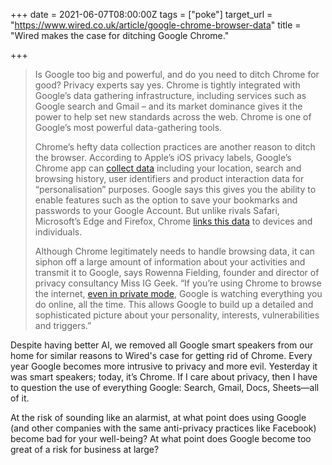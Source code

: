+++
date = 2021-06-07T08:00:00Z
tags = ["poke"]
target_url = "https://www.wired.co.uk/article/google-chrome-browser-data"
title = "Wired makes the case for ditching Google Chrome."

+++
> Is Google too big and powerful, and do you need to ditch Chrome for good? Privacy experts say yes. Chrome is tightly integrated with Google’s data gathering infrastructure, including services such as Google search and Gmail – and its market dominance gives it the power to help set new standards across the web. Chrome is one of Google’s most powerful data-gathering tools.
>
> Chrome’s hefty data collection practices are another reason to ditch the browser. According to Apple’s iOS privacy labels, Google’s Chrome app can [collect data](https://www.wired.co.uk/article/google-app-gmail-chrome-data) including your location, search and browsing history, user identifiers and product interaction data for “personalisation” purposes. Google says this gives you the ability to enable features such as the option to save your bookmarks and passwords to your Google Account. But unlike rivals Safari, Microsoft’s Edge and Firefox, Chrome [links this data](https://www.forbes.com/sites/zakdoffman/2021/03/20/stop-using-google-chrome-on-apple-iphone-12-pro-max-ipad-and-macbook-pro/?sh=6fcd69ad4d08) to devices and individuals.
>
> Although Chrome legitimately needs to handle browsing data, it can siphon off a large amount of information about your activities and transmit it to Google, says Rowenna Fielding, founder and director of privacy consultancy Miss IG Geek. “If you’re using Chrome to browse the internet, [even in private mode](https://www.businessinsider.com/google-lawsuit-incognito-mode-user-data-privacy-can-continue-judge?utm_source=feedburner&utm_medium=feed&utm_campaign=Feed%3A+businessinsider%2Fwarroom+%28War+Room%29&r=US&IR=T), Google is watching everything you do online, all the time. This allows Google to build up a detailed and sophisticated picture about your personality, interests, vulnerabilities and triggers.”

Despite having better AI, we removed all Google smart speakers from our home for similar reasons to Wired's case for getting rid of Chrome. Every year Google becomes more intrusive to privacy and more evil. Yesterday it was smart speakers; today, it’s Chrome. If I care about privacy, then I have to question the use of everything Google: Search, Gmail, Docs, Sheets—all of it.

At the risk of sounding like an alarmist, at what point does using Google (and other companies with the same anti-privacy practices like Facebook) become bad for your well-being? At what point does Google become too great of a risk for business at large?